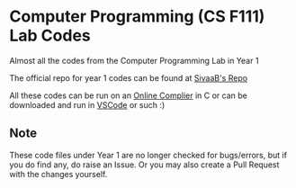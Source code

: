 # Computer Programming (CS F111) Lab Codes

Almost all the codes from the Computer Programming Lab in Year 1

The official repo for year 1 codes can be found at
[SivaaB's Repo](https://github.com/SivaaB/BITSPil-CSF111)

All these codes can be run on an [Online Complier](https://www.onlinegdb.com) in
C or can be downloaded and run in [VSCode](https://code.visualstudio.com/) or
such :)

## Note
These code files under Year 1 are no longer checked for bugs/errors, but if you
do find any, do raise an Issue. Or you may also create a Pull Request with the
changes yourself.
